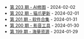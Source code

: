 * [第 203 期 - AI修图](https://day.tsq360.cf/posts/203-AI修图) - 2024-02-02
* [第 202 期 - 猫爪更新](https://day.tsq360.cf/posts/202-猫爪更新) - 2024-02-01
* [第 201 期 - 软件合集](https://day.tsq360.cf/posts/201-软件合集) - 2024-01-31
* [第 200 期 - 影音工具](https://day.tsq360.cf/posts/200-影音工具) - 2024-01-30
* [第 199 期 - 海量资源](https://day.tsq360.cf/posts/199-海量资源) - 2024-01-29
